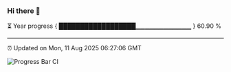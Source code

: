### Hi there 👋

⏳ Year progress { ██████████████████▁▁▁▁▁▁▁▁▁▁▁▁ } 60.90 %

---

⏰ Updated on Mon, 11 Aug 2025 06:27:06 GMT

![Progress Bar CI](https://github.com/liununu/liununu/workflows/Progress%20Bar%20CI/badge.svg)

